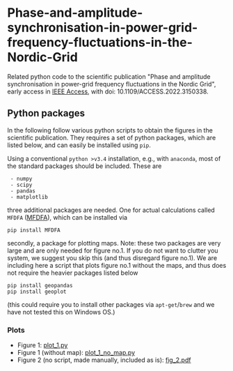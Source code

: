 # Phase-and-amplitude-synchronisation-in-power-grid-frequency-fluctuations-in-the-Nordic-Grid
Related python code to the scientific publication "Phase and amplitude synchronisation in power-grid frequency fluctuations in the Nordic Grid", early access in [IEEE Access](https://doi.org/10.1109/ACCESS.2022.3150338), with doi: 10.1109/ACCESS.2022.3150338.

## Python packages
In the following follow various python scripts to obtain the figures in the scientific publication. They requires a set of python packages, which are listed below, and can easily be installed using `pip`.

Using a conventional `python >v3.4` installation, e.g., with `anaconda`, most of the standard packages should be included. These are

```code
 - numpy
 - scipy
 - pandas
 - matplotlib
```

three additional packages are needed. One for actual calculations called `MFDFA` ([MFDFA](https://github.com/LRydin/MFDFA)), which can be installed via


```code
pip install MFDFA
```

secondly, a package for plotting maps. Note: these two packages are very large and are only needed for figure no.1. If you do not want to clutter you system, we suggest you skip this (and thus disregard figure no.1). We are including here a script that plots figure no.1 without the maps, and thus does not require the heavier packages listed below

```code
pip install geopandas
pip install geoplot
```
(this could require you to install other packages via `apt-get`/`brew` and we have not tested this on Windows OS.)

### Plots

 - Figure 1: [plot_1.py](https://github.com/LRydin/Phase-and-amplitude-synchronisation-in-power-grid-frequency-fluctuations-in-the-Nordic-Grid/blob/main/plot_1.py)
 - Figure 1 (without map): [plot_1_no_map.py](https://github.com/LRydin/Phase-and-amplitude-synchronisation-in-power-grid-frequency-fluctuations-in-the-Nordic-Grid/blob/main/plot_1_no_map.py)
 - Figure 2 (no script, made manually, included as is): [fig_2.pdf](https://github.com/LRydin/Phase-and-amplitude-synchronisation-in-power-grid-frequency-fluctuations-in-the-Nordic-Grid/blob/main/fig_2.pdf)
